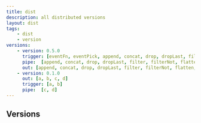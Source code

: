 ```yaml
---
title: dist
description: all distributed versions
layout: dist
tags:
    - dist
    - version
versions:
    - version: 0.5.0
      trigger: [eventFn, eventPick, append, concat, drop, dropLast, filter, filterNot, flatten, prepend, reverse, sort, take, takeLast, equals, even, falsy, gt, gte, includes, lt, lte, negative, notEquals, odd, positive, truthy, add, dec, divide, inc, max, min, modulo, multiply, negate, subtract, nodeFn, nodePick, not, pick, pickAll, set]
      pipe:  [append, concat, drop, dropLast, filter, filterNot, flatten, prepend, reverse, sort, take, takeLast, equals, even, falsy, from, gt, gte, includes, lt, lte, negative, notEquals, odd, positive, truthy, add, dec, divide, inc, max, min, modulo, multiply, negate, subtract, nodeFn, nodePick, not, pick, pickAll, set]
      out: [append, concat, drop, dropLast, filter, filterNot, flatten, prepend, reverse, sort, take, takeLast, equals, even, falsy, gt, gte, includes, lt, lte, negative, notEquals, odd, positive, truthy, add, dec, divide, inc, max, min, modulo, multiply, negate, subtract, nodeFn, nodePick, not, pick, pickAll, set, appendChild, attrRm, attrSet, attrToggle, classAdd, classRm, classToggle, prependChild, prop, template, text]
    - version: 0.1.0
      out: [a, b, c, d]
      trigger: [a, b]
      pipe:  [c, d]
---
```


## Versions
